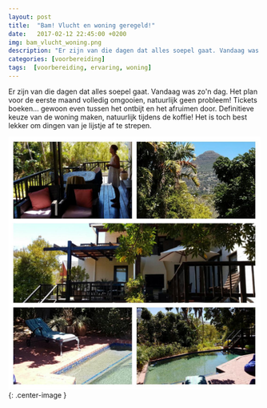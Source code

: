 ```yaml
---
layout: post
title:  "Bam! Vlucht en woning geregeld!"
date:   2017-02-12 22:45:00 +0200
img: bam_vlucht_woning.png
description: "Er zijn van die dagen dat alles soepel gaat. Vandaag was zo'n dag."
categories: [voorbereiding]
tags:  [voorbereiding, ervaring, woning]
---
```

Er zijn van die dagen dat alles soepel gaat. Vandaag was zo'n dag. Het plan voor de eerste maand volledig omgooien, natuurlijk geen probleem! Tickets boeken... gewoon even tussen het ontbijt en het afruimen door. Definitieve keuze van de woning maken, natuurlijk tijdens de koffie! Het is toch best lekker om dingen van je lijstje af te strepen.  

![Onze 'nieuwe' woning](/images/bam_vlucht_woning.jpg){: .center-image }

